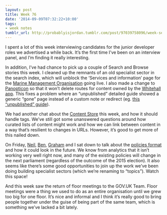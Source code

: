 ```yaml
---
layout: post
title: Week 76
date: '2014-09-09T07:32:22+10:00'
tags:
- week notes
tumblr_url: http://probablyisjordan.tumblr.com/post/97039758096/week-seventy-six
---
```

<p>I spent a lot of this week interviewing candidates for the junior developer roles we advertised a while back. It&rsquo;s the first time I&rsquo;ve been on an interview panel, and I&rsquo;m finding it really interesting.</p>

<p>In addition, I&rsquo;ve had chance to pick up a couple of Search and Browse stories this week. I cleaned up the remnants of an old specialist sector in the search index, which will unblock the &lsquo;Services and information&rsquo; page for the <a href="https://www.gov.uk/government/organisations/marine-management-organisation">Marine Management Organisation</a> going live. I also made a change to <a href="https://github.com/alphagov/panopticon">Panopticon</a> so that it won&rsquo;t delete routes for content owned by the <a href="https://github.com/alphagov/whitehall">Whitehall app</a>. This fixes a problem where an &ldquo;unpublished&rdquo; detailed guide showed a generic &ldquo;gone&rdquo; page instead of a custom note or redirect (eg. <a href="https://www.gov.uk/managing-radioactive-substances">this &ldquo;unpublished&rdquo; guide</a>).</p>

<p>We had another chat about the <a href="https://github.com/alphagov/content-store">Content Store</a> this week, and how it should handle tags. We&rsquo;ve still got some unanswered questions around how curated lists of content might work and how we can link between content in a way that&rsquo;s resilient to changes in URLs. However, it&rsquo;s good to get more of this nailed down.</p>

<p>On Friday, <a href="https://twitter.com/neillyneil">Neil</a>, <a href="https://twitter.com/bandyroos">Ben</a>, <a href="https://twitter.com/gkfrancis">Graham</a> and I sat down to talk about the <a href="https://www.gov.uk/government/policies">policies format</a> and how it could look in the future. We know from analytics that it isn&rsquo;t working very well right now, and many of the existing policies will change in the next parliament (regardless of the outcome of the 2015 election). It also seems like there&rsquo;s some good opportunities to join up the work we&rsquo;ve been doing building specialist sectors (which we&rsquo;re renaming to &ldquo;topics&rdquo;). Watch this space!</p>

<p>And this week saw the return of floor meetings to the GOV.UK Team. Floor meetings were a thing we used to do as an entire organisation until we grew too big for one floor. It&rsquo;s nice and informal and I think it&rsquo;s really good to bring people together under the guise of being part of the same team, which is something we&rsquo;ve lacked a bit lately.</p>
